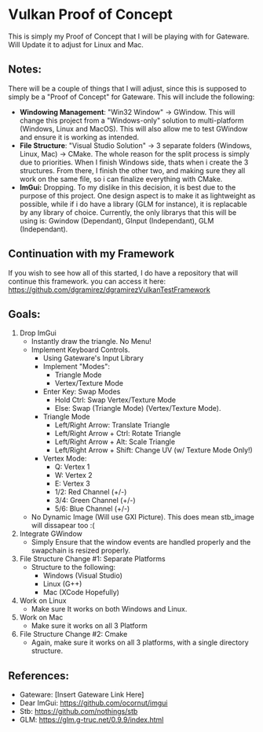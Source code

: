# Vulkan Proof of Concept
This is simply my Proof of Concept that I will be playing with for Gateware. Will Update it to adjust for Linux and Mac.

## Notes: 
There will be a couple of things that I will adjust, since this is supposed to simply be a "Proof of Concept" for Gateware. This will include the following:
* __Windowing Management__: "Win32 Window" -> GWindow. This will change this project from a "Windows-only" solution to multi-platform (Windows, Linux and MacOS). This will also allow me to test GWindow and ensure it is working as intended.
* __File Structure__: "Visual Studio Solution" -> 3 separate folders (Windows, Linux, Mac) -> CMake. The whole reason for the split process is simply due to priorities. When I finish Windows side, thats when i create the 3 structures. From there, I finish the other two, and making sure they all work on the same file, so i can finalize everything with CMake.
* __ImGui:__ Dropping. To my dislike in this decision, it is best due to the purpose of this project. One design aspect is to make it as lightweight as possible, while if i do have a library (GLM for instance), it is replacable by any library of choice. Currently, the only librarys that this will be using is: Gwindow (Dependant), GInput (Independant), GLM (Independant).

## Continuation with my Framework
If you wish to see how all of this started, I do have a repository that will continue this framework. you can access it here:
https://github.com/dgramirez/dgramirezVulkanTestFramework

## Goals:
1. Drop ImGui
	* Instantly draw the triangle. No Menu!
	* Implement Keyboard Controls.
		* Using Gateware's Input Library
		* Implement "Modes":
			* Triangle Mode
			* Vertex/Texture Mode
		* Enter Key: Swap Modes
			* Hold Ctrl: Swap Vertex/Texture Mode
			* Else: Swap (Triangle Mode) (Vertex/Texture Mode).
		* Triangle Mode
			* Left/Right Arrow: Translate Triangle
			* Left/Right Arrow + Ctrl: Rotate Triangle
			* Left/Right Arrow + Alt: Scale Triangle
			* Left/Right Arrow + Shift: Change UV (w/ Texture Mode Only!) 
		* Vertex Mode:
			* Q: Vertex 1
			* W: Vertex 2
			* E: Vertex 3
			* 1/2: Red Channel (+/-)
			* 3/4: Green Channel (+/-)
			* 5/6: Blue Channel (+/-)
	* No Dynamic Image (Will use GXI Picture). This does mean stb_image will dissapear too :(
2. Integrate GWindow
	* Simply Ensure that the window events are handled properly and the swapchain is resized properly.
3. File Structure Change #1: Separate Platforms
	* Structure to the following:
		* Windows (Visual Studio)
		* Linux (G++)
		* Mac (XCode Hopefully)
4. Work on Linux
	* Make sure It works on both Windows and Linux.
5. Work on Mac
	* Make sure it works on all 3 Platform
6. File Structure Change #2: Cmake
	* Again, make sure it works on all 3 platforms, with a single directory structure.
	
## References:
* Gateware: [Insert Gateware Link Here]
* Dear ImGui: https://github.com/ocornut/imgui
* Stb: https://github.com/nothings/stb
* GLM: https://glm.g-truc.net/0.9.9/index.html
